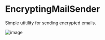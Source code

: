 # EncryptingMailSender
Simple utitility for sending encrypted emails.

![image](https://github.com/potmesil/EncryptingMailSender/assets/5638033/2b46a05c-235e-44db-8449-bd5b793aa51a)
